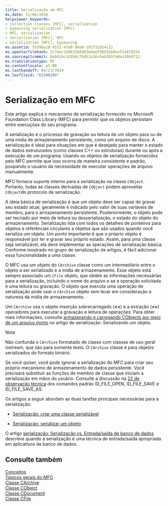 ```yaml
---
title: Serialização em MFC
ms.date: 11/04/2016
helpviewer_keywords:
- collection classes [MFC], serialization
- bypassing serialization [MFC]
- MFC, serialization
- serialization [MFC], MFC
- serialization [MFC], bypassing
ms.assetid: fb596a18-4522-47e0-96e0-192732d24c12
ms.openlocfilehash: 5c7dec140635b6d83bdae936d1bb0cef144f825b
ms.sourcegitcommit: 0ab61bc3d2b6cfbd52a16c6ab2b97a8ea1864f12
ms.translationtype: MT
ms.contentlocale: pt-BR
ms.lasthandoff: 04/23/2019
ms.locfileid: "62308206"
---
```

# <a name="serialization-in-mfc"></a>Serialização em MFC

Este artigo explica o mecanismo de serialização fornecido no Microsoft Foundation Class Library (MFC) para permitir que os objetos persistam entre execuções do seu programa.

A serialização é o processo de gravação ou leitura de um objeto para ou de uma mídia de armazenamento persistente, como um arquivo de disco. A serialização é ideal para situações em que é desejado para manter o estado de dados estruturados (como classes C++ ou estruturas) durante ou após a execução de um programa. Usando os objetos de serialização fornecidos pelo MFC permite que isso ocorra de maneira consistente e padrão, poupando o usuário da necessidade de executar operações de arquivo manualmente.

MFC fornece suporte interno para a serialização na classe `CObject`. Portanto, todas as classes derivadas de `CObject` podem aproveitar `CObject`do protocolo de serialização.

A ideia básica de serialização é que um objeto deve ser capaz de gravar seu estado atual, geralmente é indicado pelo valor de suas variáveis de membro, para o armazenamento persistente. Posteriormente, o objeto pode ser recriado por meio de leitura ou desserialização, o estado do objeto do armazenamento. Serialização lida com todos os detalhes de ponteiros para objetos e referências circulares a objetos que são usados quando você serializa um objeto. Um ponto importante é que o próprio objeto é responsável por ler e gravar seu próprio estado. Assim, para uma classe seja serializável, ela deve implementar as operações de serialização básica. Conforme mostrado no grupo de serialização de artigos, é fácil adicionar essa funcionalidade a uma classe.

O MFC usa um objeto do `CArchive` classe como um intermediário entre o objeto a ser serializado e a mídia de armazenamento. Esse objeto está sempre associado um `CFile` objeto, que obtém as informações necessárias para a serialização, incluindo o nome do arquivo e se a operação solicitada é uma leitura ou gravação. O objeto que executa uma operação de serialização pode usar o `CArchive` objeto sem levar em consideração a natureza da mídia de armazenamento.

Um `CArchive` usa o objeto inserção sobrecarregado (**<\<**) e a extração (**>>**) operadores para executar a gravação e leitura de operações. Para obter mais informações, consulte [armazenando e carregando CObjects por meio de um arquivo morto](../mfc/storing-and-loading-cobjects-via-an-archive.md) no artigo de serialização: Serializando um objeto.

> [!NOTE]
>  Não confunda o `CArchive` formatado de classe com classes de uso geral iostream, que são para somente texto. O `CArchive` classe é para objetos serializados do formato binário.

Se você quiser, você pode ignorar a serialização do MFC para criar seu próprio mecanismo de armazenamento de dados persistente. Você precisará substituir as funções de membro de classe que iniciam a serialização em mãos do usuário. Consulte a discussão na [22 de observação técnica](../mfc/tn022-standard-commands-implementation.md) dos comandos padrão ID_FILE_OPEN, ID_FILE_SAVE e ID_FILE_SAVE_AS.

Os artigos a seguir abordam as duas tarefas principais necessárias para a serialização:

- [Serialização: criar uma classe serializável](../mfc/serialization-making-a-serializable-class.md)

- [Serialização: serializar um objeto](../mfc/serialization-serializing-an-object.md)

O artigo [serialização: Serialização vs. Entrada/saída de banco de dados](../mfc/serialization-serialization-vs-database-input-output.md) descreve quando a serialização é uma técnica de entrada/saída apropriada em aplicativos de banco de dados.

## <a name="see-also"></a>Consulte também

[Conceitos](../mfc/mfc-concepts.md)<br/>
[Tópicos gerais do MFC](../mfc/general-mfc-topics.md)<br/>
[Classe CArchive](../mfc/reference/carchive-class.md)<br/>
[Classe CObject](../mfc/reference/cobject-class.md)<br/>
[Classe CDocument](../mfc/reference/cdocument-class.md)<br/>
[Classe CFile](../mfc/reference/cfile-class.md)
